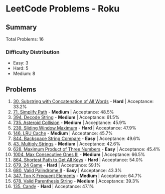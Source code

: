 # LeetCode Problems - Roku

## Summary
Total Problems: 16

### Difficulty Distribution

- Easy: 3
- Hard: 5
- Medium: 8

## Problems

1. [30. Substring with Concatenation of All Words](https://leetcode.com/problems/substring-with-concatenation-of-all-words/) - **Hard** | Acceptance: 33.2%
2. [71. Simplify Path](https://leetcode.com/problems/simplify-path/) - **Medium** | Acceptance: 48.5%
3. [394. Decode String](https://leetcode.com/problems/decode-string/) - **Medium** | Acceptance: 61.5%
4. [735. Asteroid Collision](https://leetcode.com/problems/asteroid-collision/) - **Medium** | Acceptance: 45.9%
5. [239. Sliding Window Maximum](https://leetcode.com/problems/sliding-window-maximum/) - **Hard** | Acceptance: 47.9%
6. [146. LRU Cache](https://leetcode.com/problems/lru-cache/) - **Medium** | Acceptance: 45.7%
7. [844. Backspace String Compare](https://leetcode.com/problems/backspace-string-compare/) - **Easy** | Acceptance: 49.6%
8. [43. Multiply Strings](https://leetcode.com/problems/multiply-strings/) - **Medium** | Acceptance: 42.6%
9. [628. Maximum Product of Three Numbers](https://leetcode.com/problems/maximum-product-of-three-numbers/) - **Easy** | Acceptance: 45.4%
10. [1004. Max Consecutive Ones III](https://leetcode.com/problems/max-consecutive-ones-iii/) - **Medium** | Acceptance: 66.5%
11. [864. Shortest Path to Get All Keys](https://leetcode.com/problems/shortest-path-to-get-all-keys/) - **Hard** | Acceptance: 54.0%
12. [679. 24 Game](https://leetcode.com/problems/24-game/) - **Hard** | Acceptance: 59.1%
13. [680. Valid Palindrome II](https://leetcode.com/problems/valid-palindrome-ii/) - **Easy** | Acceptance: 43.3%
14. [347. Top K Frequent Elements](https://leetcode.com/problems/top-k-frequent-elements/) - **Medium** | Acceptance: 64.7%
15. [678. Valid Parenthesis String](https://leetcode.com/problems/valid-parenthesis-string/) - **Medium** | Acceptance: 39.3%
16. [135. Candy](https://leetcode.com/problems/candy/) - **Hard** | Acceptance: 47.1%